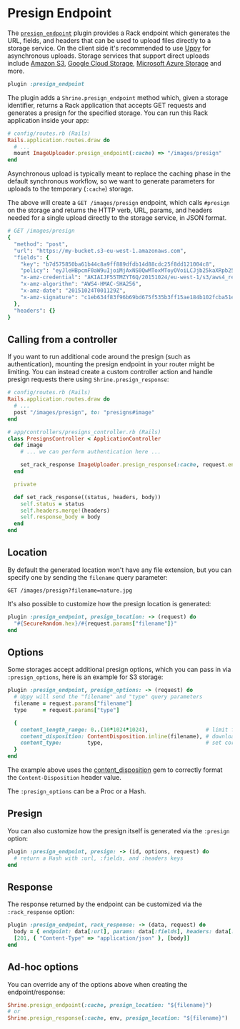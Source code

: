 # Presign Endpoint

The [`presign_endpoint`][presign_endpoint] plugin provides a Rack endpoint
which generates the URL, fields, and headers that can be used to upload files
directly to a storage service. On the client side it's recommended to use
[Uppy] for asynchronous uploads. Storage services that support direct uploads
include [Amazon S3], [Google Cloud Storage], [Microsoft Azure Storage] and
more.

```rb
plugin :presign_endpoint
```

The plugin adds a `Shrine.presign_endpoint` method which, given a storage
identifier, returns a Rack application that accepts GET requests and generates
a presign for the specified storage. You can run this Rack application inside
your app:

```rb
# config/routes.rb (Rails)
Rails.application.routes.draw do
  # ...
  mount ImageUploader.presign_endpoint(:cache) => "/images/presign"
end
```

Asynchronous upload is typically meant to replace the caching phase in the
default synchronous workflow, so we want to generate parameters for uploads to
the temporary (`:cache`) storage.

The above will create a `GET /images/presign` endpoint, which calls `#presign`
on the storage and returns the HTTP verb, URL, params, and headers needed for a
single upload directly to the storage service, in JSON format.

```rb
# GET /images/presign
{
  "method": "post",
  "url": "https://my-bucket.s3-eu-west-1.amazonaws.com",
  "fields": {
    "key": "b7d575850ba61b44c8a9ff889dfdb14d88cdc25f8dd121004c8",
    "policy": "eyJleHBpcmF0aW9uIjoiMjAxNS0QwMToxMToyOVoiLCJjb25kaXRpb25zIjpbeyJidWNrZXQiOiJ...",
    "x-amz-credential": "AKIAIJF55TMZYT6Q/20151024/eu-west-1/s3/aws4_request",
    "x-amz-algorithm": "AWS4-HMAC-SHA256",
    "x-amz-date": "20151024T001129Z",
    "x-amz-signature": "c1eb634f83f96b69bd675f535b3ff15ae184b102fcba51e4db5f4959b4ae26f4"
  },
  "headers": {}
}
```

## Calling from a controller

If you want to run additional code around the presign (such as authentication),
mounting the presign endpoint in your router might be limiting. You can instead
create a custom controller action and handle presign requests there using
`Shrine.presign_response`:

```rb
# config/routes.rb (Rails)
Rails.application.routes.draw do
  # ...
  post "/images/presign", to: "presigns#image"
end
```
```rb
# app/controllers/presigns_controller.rb (Rails)
class PresignsController < ApplicationController
  def image
    # ... we can perform authentication here ...

    set_rack_response ImageUploader.presign_response(:cache, request.env)
  end

  private

  def set_rack_response((status, headers, body))
    self.status = status
    self.headers.merge!(headers)
    self.response_body = body
  end
end
```

## Location

By default the generated location won't have any file extension, but you can
specify one by sending the `filename` query parameter:

```
GET /images/presign?filename=nature.jpg
```

It's also possible to customize how the presign location is generated:

```rb
plugin :presign_endpoint, presign_location: -> (request) do
  "#{SecureRandom.hex}/#{request.params["filename"]}"
end
```

## Options

Some storages accept additional presign options, which you can pass in via
`:presign_options`, here is an example for S3 storage:

```rb
plugin :presign_endpoint, presign_options: -> (request) do
  # Uppy will send the "filename" and "type" query parameters
  filename = request.params["filename"]
  type     = request.params["type"]

  {
    content_length_range: 0..(10*1024*1024),                  # limit filesize to 10MB
    content_disposition: ContentDisposition.inline(filename), # download with original filename
    content_type:        type,                                # set correct content type
  }
end
```

The example above uses the [content_disposition] gem to correctly format the
`Content-Disposition` header value.

The `:presign_options` can be a Proc or a Hash.

## Presign

You can also customize how the presign itself is generated via the `:presign`
option:

```rb
plugin :presign_endpoint, presign: -> (id, options, request) do
  # return a Hash with :url, :fields, and :headers keys
end
```

## Response

The response returned by the endpoint can be customized via the
`:rack_response` option:

```rb
plugin :presign_endpoint, rack_response: -> (data, request) do
  body = { endpoint: data[:url], params: data[:fields], headers: data[:headers] }.to_json
  [201, { "Content-Type" => "application/json" }, [body]]
end
```

## Ad-hoc options

You can override any of the options above when creating the endpoint/response:

```rb
Shrine.presign_endpoint(:cache, presign_location: "${filename}")
# or
Shrine.presign_response(:cache, env, presign_location: "${filename}")
```

[presign_endpoint]: /lib/shrine/plugins/presign_endpoint.rb
[Uppy]: https://uppy.io
[Amazon S3]: https://aws.amazon.com/s3/
[Google Cloud Storage]: https://cloud.google.com/storage/
[Microsoft Azure Storage]: https://azure.microsoft.com/en-us/services/storage/
[content_disposition]: https://github.com/shrinerb/content_disposition
